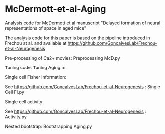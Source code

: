 # McDermott-et-al-Aging
Analysis code for McDermott et al manuscript "Delayed formation of neural representations of space in aged mice"

The analysis code for this paper is based on the pipeline introduced in Frechou at al. and available at https://github.com/GoncalvesLab/Frechou-et-al-Neurogenesis


Pre-processing of Ca2+ movies: Preprocessing McD.py


Tuning code: Tuning Aging.m

Single cell Fisher Information:

See https://github.com/GoncalvesLab/Frechou-et-al-Neurogenesis : Single Cell FI.py

Single cell activity:

See https://github.com/GoncalvesLab/Frechou-et-al-Neurogenesis : Activity.py

Nested bootstrap: Bootstrapping Aging.py

